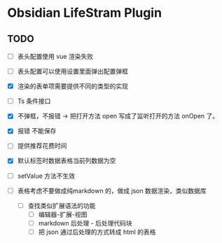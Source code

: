 # Obsidian LifeStram Plugin

## TODO

- [ ] 表头配置使用 vue 渲染失败
- [ ] 表头配置可以使用设置里面弹出配置弹框
- [X] 渲染的表单项需要提供不同的类型的实现
- [ ] Ts 条件接口
- [X] 不弹框，不报错 -> 把打开方法 open 写成了监听打开的方法 onOpen 了。
- [X] 报错 不能保存
- [ ] 提供推荐花费时间
- [X] 默认标签时数据表格当前列数据为空
- [ ] setValue 方法不生效
- [ ] 表格考虑不要做成纯markdown 的，做成 json 数据渲染，类似数据库

  - [ ] 查找类似扩展语法的功能
    - [ ] 编辑器-扩展-视图
    - [ ] markdown 后处理 - 后处理代码块
    - [ ] 把 json 通过后处理的方式转成 html 的表格
